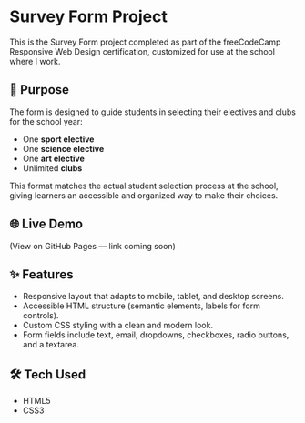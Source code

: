 # Survey Form Project

This is the Survey Form project completed as part of the freeCodeCamp Responsive Web Design certification, customized for use at the school where I work.  

## 🎯 Purpose
The form is designed to guide students in selecting their electives and clubs for the school year:
- One **sport elective**  
- One **science elective**  
- One **art elective**  
- Unlimited **clubs**  

This format matches the actual student selection process at the school, giving learners an accessible and organized way to make their choices.

## 🌐 Live Demo
(View on GitHub Pages — link coming soon)

## ✨ Features
- Responsive layout that adapts to mobile, tablet, and desktop screens.
- Accessible HTML structure (semantic elements, labels for form controls).
- Custom CSS styling with a clean and modern look.
- Form fields include text, email, dropdowns, checkboxes, radio buttons, and a textarea.

## 🛠 Tech Used
- HTML5  
- CSS3
